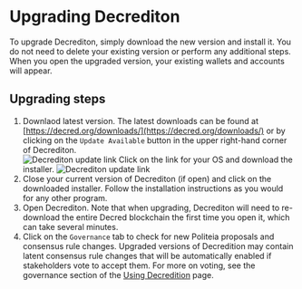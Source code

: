 # Upgrading Decrediton

To upgrade Decrediton, simply download the new version and install it. You do not need to delete your existing version or perform any additional steps. When you open the upgraded version, your existing wallets and accounts will appear. 

## Upgrading steps

1. Downlaod latest version. The latest downloads can be found at [https://decred.org/downloads/](https://decred.org/downloads/)
or by clicking on the `Update Available` button in the upper right-hand corner of Decrediton.
    <br>
    ![Decrediton update link](/img/decrediton/upgrading/update-available.png)
    Click on the link for your OS and download the installer.
    ![Decrediton update link](/img/decrediton/upgrading/download-link.png)
2. Close your current version of Decrediton (if open) and click on the downloaded installer. Follow the installation instructions as you would for any other program. 
3. Open Decrediton. Note that when upgrading, Decrediton will need to re-download the entire Decred blockchain the first time you open it, which can take several minutes.
4. Click on the `Governance` tab to check for new Politeia proposals and consensus rule changes. Upgraded versions of Decredition may contain latent consensus rule changes that will be automatically enabled if stakeholders vote to accept them. For more on voting, see the governance section of the [Using Decredition](../wallets/decrediton/using-decrediton/#governance) page. 

